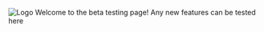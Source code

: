 ![Logo](https://u.cubeupload.com/Aflac/bea.gif)
Welcome to the beta testing page! Any new features can be tested here
